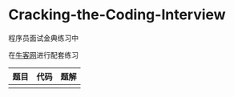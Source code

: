 # Cracking-the-Coding-Interview
程序员面试金典练习中

在[牛客网](https://www.nowcoder.com/ta/cracking-the-coding-interview)进行配套练习<br>

|题目|代码|题解|
|--------------------|-----------------------|----------------------------|
||
